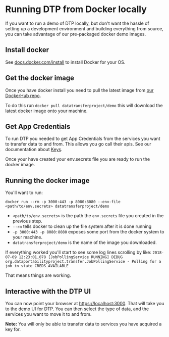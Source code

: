 # Running DTP from Docker locally

If you want to run a demo of DTP locally, but don't want the hassle of setting up a
development environment and building everything from source, you can take advantage of our
pre-packaged docker demo images.

## Install docker

See [docs.docker.com/install](https://docs.docker.com/install/) to install Docker for your OS.

## Get the docker image

Once you have docker install you need to pull the latest image from 
[our DockerHub repo](https://hub.docker.com/r/datatransferproject/demo/).

To do this run `docker pull datatransferproject/demo` this will download the latest docker image
onto your machine.

## Get App Credentials

To run DTP you needed to get App Credentials from the services you want to transfer data to
and from. This allows you go call their apis.  See our documentation about [Keys](Keys.md).

Once your have created your env.secrets file you are ready to run the docker image.

## Running the docker image

You'll want to run:

`docker run --rm -p 3000:443 -p 8080:8080 --env-file <path/to/env.secrets> datatransferproject/demo`

  - `<path/to/env.secrets>` is the path the `env.secrets` file you created in the previous step.
  - `--rm` tells docker to clean up the file system after it is done running
  - `-p 3000:443 -p 8080:8080` exposes some port from the docker system to your machine.
  - `datatransferproject/demo` is the name of the image you downloaded.
  
 If everything worked you'll start to see some log lines scrolling by like: 
 `2018-07-09 12:23:01,078 [JobPollingService RUNNING] DEBUG org.dataportabilityproject.transfer.JobPollingService - Polling for a job in state CREDS_AVAILABLE`
 
 That means things are working.
 
 ## Interactive with the DTP UI
 
 You can now point your browser at [https://localhost:3000](https://localhost:3000/). That will
 take you to the demo UI for DTP.  You can then select the type of data, and the services you want
 to move it to and from.
 
 **Note:** You will only be able to transfer data to services you have acquired a key for.